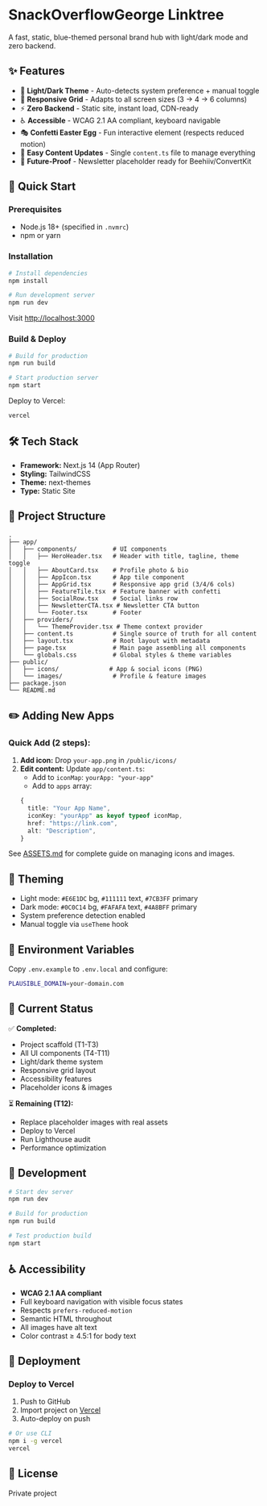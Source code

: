 # SnackOverflowGeorge Linktree

A fast, static, blue-themed personal brand hub with light/dark mode and zero backend.

## ✨ Features

- 🎨 **Light/Dark Theme** - Auto-detects system preference + manual toggle
- 📱 **Responsive Grid** - Adapts to all screen sizes (3 → 4 → 6 columns)
- ⚡ **Zero Backend** - Static site, instant load, CDN-ready
- ♿ **Accessible** - WCAG 2.1 AA compliant, keyboard navigable
- 🎭 **Confetti Easter Egg** - Fun interactive element (respects reduced motion)
- 🧩 **Easy Content Updates** - Single `content.ts` file to manage everything
- 🎯 **Future-Proof** - Newsletter placeholder ready for Beehiiv/ConvertKit

## 🚀 Quick Start

### Prerequisites

- Node.js 18+ (specified in `.nvmrc`)
- npm or yarn

### Installation

```bash
# Install dependencies
npm install

# Run development server
npm run dev
```

Visit [http://localhost:3000](http://localhost:3000)

### Build & Deploy

```bash
# Build for production
npm run build

# Start production server
npm start
```

Deploy to Vercel:
```bash
vercel
```

## 🛠️ Tech Stack

- **Framework:** Next.js 14 (App Router)
- **Styling:** TailwindCSS
- **Theme:** next-themes
- **Type:** Static Site

## 📁 Project Structure

```
.
├── app/
│   ├── components/          # UI components
│   │   ├── HeroHeader.tsx   # Header with title, tagline, theme toggle
│   │   ├── AboutCard.tsx    # Profile photo & bio
│   │   ├── AppIcon.tsx      # App tile component
│   │   ├── AppGrid.tsx      # Responsive app grid (3/4/6 cols)
│   │   ├── FeatureTile.tsx  # Feature banner with confetti
│   │   ├── SocialRow.tsx    # Social links row
│   │   ├── NewsletterCTA.tsx # Newsletter CTA button
│   │   └── Footer.tsx       # Footer
│   ├── providers/
│   │   └── ThemeProvider.tsx # Theme context provider
│   ├── content.ts           # Single source of truth for all content
│   ├── layout.tsx           # Root layout with metadata
│   ├── page.tsx             # Main page assembling all components
│   └── globals.css          # Global styles & theme variables
├── public/
│   ├── icons/              # App & social icons (PNG)
│   └── images/              # Profile & feature images
├── package.json
└── README.md
```

## ✏️ Adding New Apps

### Quick Add (2 steps):

1. **Add icon:** Drop `your-app.png` in `/public/icons/`
2. **Edit content:** Update `app/content.ts`:
   - Add to `iconMap`: `yourApp: "your-app"`
   - Add to `apps` array:
   ```ts
   {
     title: "Your App Name",
     iconKey: "yourApp" as keyof typeof iconMap,
     href: "https://link.com",
     alt: "Description",
   }
   ```

See [ASSETS.md](./ASSETS.md) for complete guide on managing icons and images.

## 🎨 Theming

- Light mode: `#E6E1DC` bg, `#111111` text, `#7CB3FF` primary
- Dark mode: `#0C0C14` bg, `#FAFAFA` text, `#4A8BFF` primary
- System preference detection enabled
- Manual toggle via `useTheme` hook

## 📝 Environment Variables

Copy `.env.example` to `.env.local` and configure:

```bash
PLAUSIBLE_DOMAIN=your-domain.com
```

## 🎯 Current Status

✅ **Completed:**
- Project scaffold (T1-T3)
- All UI components (T4-T11)
- Light/dark theme system
- Responsive grid layout
- Accessibility features
- Placeholder icons & images

⏳ **Remaining (T12):**
- Replace placeholder images with real assets
- Deploy to Vercel
- Run Lighthouse audit
- Performance optimization

## 🧪 Development

```bash
# Start dev server
npm run dev

# Build for production
npm run build

# Test production build
npm start
```

## ♿ Accessibility

- **WCAG 2.1 AA compliant**
- Full keyboard navigation with visible focus states
- Respects `prefers-reduced-motion`
- Semantic HTML throughout
- All images have alt text
- Color contrast ≥ 4.5:1 for body text

## 🚀 Deployment

### Deploy to Vercel

1. Push to GitHub
2. Import project on [Vercel](https://vercel.com)
3. Auto-deploy on push

```bash
# Or use CLI
npm i -g vercel
vercel
```

## 📄 License

Private project

